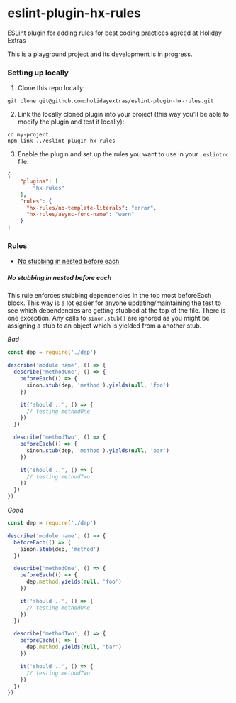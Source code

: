 # eslint-plugin-hx-rules
ESLint plugin for adding rules for best coding practices agreed at Holiday Extras

This is a playground project and its development is in progress.

### Setting up locally

1. Clone this repo locally:
```
git clone git@github.com:holidayextras/eslint-plugin-hx-rules.git
```

2. Link the locally cloned plugin into your project (this way you'll be able to modify the plugin and test it locally):
```
cd my-project
npm link ../eslint-plugin-hx-rules
```

3. Enable the plugin and set up the rules you want to use in your `.eslintrc` file:
```json
{
    "plugins": [
        "hx-rules"
    ],
    "rules": {
      "hx-rules/no-template-literals": "error",
      "hx-rules/async-func-name": "warn"
    }
}
```

### Rules

* [No stubbing in nested before each](#no-stubbing-in-nested-before-each)

##### No stubbing in nested before each

This rule enforces stubbing dependencies in the top most beforeEach block. This way is a lot easier for anyone updating/maintaining the test to see which dependencies are getting stubbed at the top of the file.
There is one exception. Any calls to `sinon.stub()` are ignored as you might be assigning a stub to an object which is yielded from a another stub.

*Bad*

```javascript
const dep = require('./dep')

describe('module name', () => {
  describe('methodOne', () => {
    beforeEach(() => {
      sinon.stub(dep, 'method').yields(null, 'foo')
    })

    it('should ..', () => {
      // testing methodOne
    })
  })

  describe('methodTwo', () => {
    beforeEach(() => {
      sinon.stub(dep, 'method').yields(null, 'bar')
    })

    it('should ..', () => {
      // testing methodTwo
    })
  })
})
```

*Good*

```javascript
const dep = require('./dep')

describe('module name', () => {
  beforeEach(() => {
    sinon.stub(dep, 'method')
  })

  describe('methodOne', () => {
    beforeEach(() => {
      dep.method.yields(null, 'foo')
    })

    it('should ..', () => {
      // testing methodOne
    })
  })

  describe('methodTwo', () => {
    beforeEach(() => {
      dep.method.yields(null, 'bar')
    })

    it('should ..', () => {
      // testing methodTwo
    })
  })
})
```
